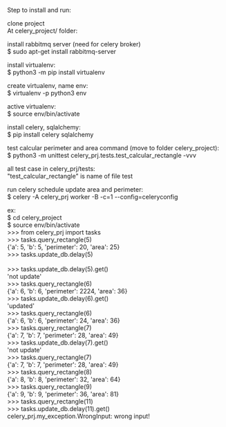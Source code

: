 <p>Step to install and run:</p>
<p>clone project<br>
At celery_project/ folder:</p>

<p>install rabbitmq server (need for celery broker)<br>
$ sudo apt-get install rabbitmq-server</p>

<p>install virtualenv:<br>
$ python3 -m pip install virtualenv</p>

<p>create virtualenv, name env:<br>
$ virtualenv -p python3 env</p>

<p>active virtualenv:<br>
$ source env/bin/activate</p>

<p>install celery, sqlalchemy:<br>
$ pip install celery sqlalchemy</p>

<p>test calcular perimeter and area command (move to folder celery_project):<br>
$ python3 -m unittest celery_prj.tests.test_calcular_rectangle -vvv</p>

<p>all test case in celery_prj/tests:<br>
"test_calcular_rectangle" is name of file test</p>

<p>run celery schedule update area and perimeter:<br>
$ celery -A celery_prj worker -B -c=1 --config=celeryconfig</p>

<p>ex:<br>
$ cd celery_project<br>
$ source env/bin/activate<br>
>>> from celery_prj import tasks<br>
>>> tasks.query_rectangle(5)<br>
{'a': 5, 'b': 5, 'perimeter': 20, 'area': 25}<br>
>>> tasks.update_db.delay(5)<br>
<AsyncResult: 55f88bea-1e1d-4de6-a8fd-7e6f40ebc3c3><br>
>>> tasks.update_db.delay(5).get()<br>
'not update'<br>
>>> tasks.query_rectangle(6)<br>
{'a': 6, 'b': 6, 'perimeter': 2224, 'area': 36}<br>
>>> tasks.update_db.delay(6).get()<br>
'updated'<br>
>>> tasks.query_rectangle(6)<br>
{'a': 6, 'b': 6, 'perimeter': 24, 'area': 36}<br>
>>> tasks.query_rectangle(7)<br>
{'a': 7, 'b': 7, 'perimeter': 28, 'area': 49}<br>
>>> tasks.update_db.delay(7).get()<br>
'not update'<br>
>>> tasks.query_rectangle(7)<br>
{'a': 7, 'b': 7, 'perimeter': 28, 'area': 49}<br>
>>> tasks.query_rectangle(8)<br>
{'a': 8, 'b': 8, 'perimeter': 32, 'area': 64}<br>
>>> tasks.query_rectangle(9)<br>
{'a': 9, 'b': 9, 'perimeter': 36, 'area': 81}<br>
>>> tasks.query_rectangle(11)<br>
>>> tasks.update_db.delay(11).get()<br>
celery_prj.my_exception.WrongInput: wrong input!<br>
</p>
